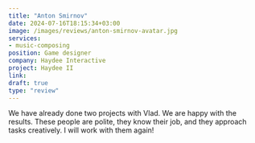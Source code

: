 ```yaml
---
title: "Anton Smirnov"
date: 2024-07-16T18:15:34+03:00
image: /images/reviews/anton-smirnov-avatar.jpg
services:
- music-composing
position: Game designer
company: Haydee Interactive
project: Haydee II
link:
draft: true
type: "review"
---
```


We have already done two projects with Vlad. We are happy with the results. These people are polite, they know their job, and they approach tasks creatively. I will work with them again!